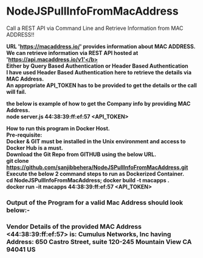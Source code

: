 # NodeJSPullInfoFromMacAddress
Call a REST API via Command Line and Retrieve Information from MAC ADDRESS!!

<b> URL 'https://macaddress.io/' provides information about MAC ADDRESS.</b>  
<b> We can retrieve information via REST API hosted at 'https://api.macaddress.io/v1'</b>  
<b> Either by Query Based Authentication or Header Based Authentication </b>  
<b> I have used Header Based Authentication here to retrieve the details via MAC Address.</b>  
<b> An appropriate API_TOKEN has to be provided to get the details or the call will fail.

<b> the below is example of how to get the Company info by providing MAC Address.</b>  
node server.js 44:38:39:ff:ef:57 <API_TOKEN>

<b> How to run this program in Docker Host.</b>  
<b> Pre-requisite:</b>  
<b> Docker & GIT must be installed in the Unix environment and access to Docker Hub is a must.</b>  
<b> Download the Git Repo from GITHUB using the below URL.</b>  
<b> git clone https://github.com/sanjibbehera/NodeJSPullInfoFromMacAddress.git</b>  
<b> Execute the below 2 command steps to run as Dockerized Container.</b>  
<b> cd NodeJSPullInfoFromMacAddress; docker build -t macapps .</b>  
<b> docker run -it macapps 44:38:39:ff:ef:57 <API_TOKEN></b>

### Output of the Program for a valid Mac Address should look below:-   
### Vendor Details of the provided MAC Address <44:38:39:ff:ef:57> is: Cumulus Networks, Inc having Address: 650 Castro Street, suite 120-245 Mountain View CA 94041 US
